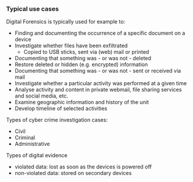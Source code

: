 ### Typical use cases  
Digital Forensics is typically used for example to:  
- Finding and documenting the occurrence of a specific document on a device  
- Investigate whether files have been exfiltrated  
	- Copied to USB sticks, sent via (web) mail or printed  
- Documenting that something was - or was not - deleted  
- Restore deleted or hidden (e.g. encrypted) information  
- Documenting that something was - or was not - sent or received via mail  
- Investigate whether a particular activity was performed at a given time  
- Analyse activity and content in private webmail, file sharing services and social media, etc.  
- Examine geographic information and history of the unit  
- Develop timeline of selected activities  

Types of cyber crime investigation cases:
- Civil
- Criminal
- Administrative

Types of digital evidence
- violated data: lost as soon as the devices is powered off
- non-violated data: stored on secondary devices